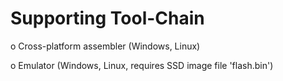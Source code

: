 # Supporting Tool-Chain

o Cross-platform assembler (Windows, Linux)

o Emulator (Windows, Linux, requires SSD image file 'flash.bin')
